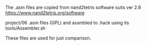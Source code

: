 The .asm files are copied from nand2tetris software suits ver 2.6 
https://www.nand2tetris.org/software

project/06 .asm files (GPL) and 
assmbled to .hack using its tools/Assembler.sh

These files are used for just comparison.
